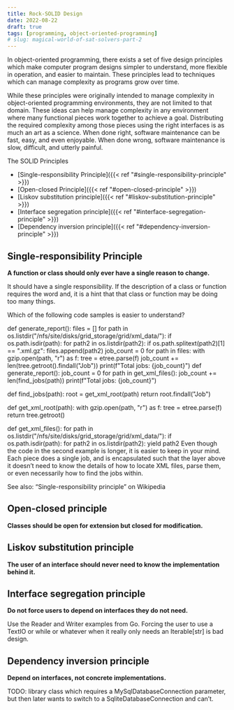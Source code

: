 ```yaml
---
title: Rock-SOLID Design
date: 2022-08-22
draft: true
tags: [programming, object-oriented-programming]
# slug: magical-world-of-sat-solvers-part-2
---
```



In object-oriented programming, there exists a set of five design principles which make computer program designs simpler to understand, more flexible in operation, and easier to maintain. These principles lead to techniques which can manage complexity as programs grow over time.

While these principles were originally intended to manage complexity in object-oriented programming environments, they are not limited to that domain. These ideas can help manage complexity in any environment where many functional pieces work together to achieve a goal. Distributing the required complexity among those pieces using the right interfaces is as much an art as a science. When done right, software maintenance can be fast, easy, and even enjoyable. When done wrong, software maintenance is slow, difficult, and utterly painful.

The SOLID Principles

* [Single-responsibility Principle]({{< ref "#single-responsibility-principle" >}})
* [Open-closed Principle]({{< ref "#open-closed-principle" >}})
* [Liskov substitution principle]({{< ref "#liskov-substitution-principle" >}})
* [Interface segregation principle]({{< ref "#interface-segregation-principle" >}})
* [Dependency inversion principle]({{< ref "#dependency-inversion-principle" >}})

## Single-responsibility Principle

**A function or class should only ever have a single reason to change.**

It should have a single responsibility. If the description of a class or function requires the word and, it is a hint that that class or function may be doing too many things.

Which of the following code samples is easier to understand?

def generate_report():
    files = []
    for path in os.listdir("/nfs/site/disks/grid_storage/grid/xml_data/"):
        if os.path.isdir(path):
            for path2 in os.listdir(path2):
                if os.path.splitext(path2)[1] == ".xml.gz":
                    files.append(path2)
    job_count = 0
    for path in files:
        with gzip.open(path, "r") as f:
            tree = etree.parse(f)
        job_count += len(tree.getroot().findall("Job"))
    print(f"Total jobs: {job_count}")
def generate_report():
    job_count = 0
    for path in get_xml_files():
        job_count += len(find_jobs(path))
    print(f"Total jobs: {job_count}")

def find_jobs(path):
    root = get_xml_root(path)
    return root.findall("Job")

def get_xml_root(path):
    with gzip.open(path, "r") as f:
        tree = etree.parse(f)
    return tree.getroot()

def get_xml_files():
    for path in os.listdir("/nfs/site/disks/grid_storage/grid/xml_data/"):
        if os.path.isdir(path):
            for path2 in os.listdir(path2):
                yield path2
Even though the code in the second example is longer, it is easier to keep in your mind. Each piece does a single job, and is encapsulated such that the layer above it doesn’t need to know the details of how to locate XML files, parse them, or even necessarily how to find the jobs within.

See also: “Single-responsibility principle” on Wikipedia


## Open-closed principle

**Classes should be open for extension but closed for modification.**

## Liskov substitution principle

**The user of an interface should never need to know the implementation behind it.**

## Interface segregation principle

**Do not force users to depend on interfaces they do not need.**

Use the Reader and Writer examples from Go. Forcing the user to use a TextIO or while or whatever when it really only needs an Iterable[str] is bad design.

## Dependency inversion principle

**Depend on interfaces, not concrete implementations.**

TODO: library class which requires a MySqlDatabaseConnection parameter,
but then later wants to switch to a SqliteDatabaseConnection and can’t.

